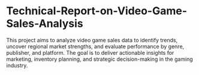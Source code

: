 # Technical-Report-on-Video-Game-Sales-Analysis
This project aims to analyze video game sales data to identify trends, uncover regional market strengths, and evaluate performance by genre, publisher, and platform. The goal is to deliver actionable insights for marketing, inventory planning, and strategic decision-making in the gaming industry.
